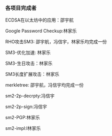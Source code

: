 ### 各项目完成者    

ECDSA在以太坊中的应用：邵宇航    

Google Password Checkup:林家乐 

RHO攻击SM3: 邵宇航，冯信宇，林家乐均完成一份 

SM3-优化加速: 林家乐   

SM3-生日攻击：林家乐

SM3长度扩展攻击：林家乐  

merkletree: 邵宇航，冯信宇均完成一份   

sm2-2p-decrpty:冯信宇    

sm2-2p-sign:冯信宇   

sm2-PGP:林家乐  

sm2-impl:l林家乐
